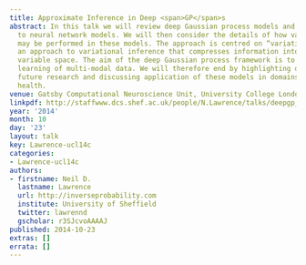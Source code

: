 ```yaml
---
title: Approximate Inference in Deep <span>GP</span>s
abstract: In this talk we will review deep Gaussian process models and relate them
  to neural network models. We will then consider the details of how variational inference
  may be performed in these models. The approach is centred on “variational compression”,
  an approach to variational inference that compresses information into an augmented
  variable space. The aim of the deep Gaussian process framework is to enable probabilistic
  learning of multi-modal data. We will therefore end by highlighting directions for
  future research and discussing application of these models in domains such as personalised
  health.
venue: Gatsby Computational Neuroscience Unit, University College London, U.K.
linkpdf: http://staffwww.dcs.shef.ac.uk/people/N.Lawrence/talks/deepgp_ucl14b.pdf
year: '2014'
month: 10
day: '23'
layout: talk
key: Lawrence-ucl14c
categories:
- Lawrence-ucl14c
authors:
- firstname: Neil D.
  lastname: Lawrence
  url: http://inverseprobability.com
  institute: University of Sheffield
  twitter: lawrennd
  gscholar: r3SJcvoAAAAJ
published: 2014-10-23
extras: []
errata: []
---
```

